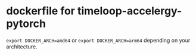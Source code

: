 # dockerfile for timeloop-accelergy-pytorch

`export DOCKER_ARCH=amd64` or `export DOCKER_ARCH=arm64` depending on your architecture. 
